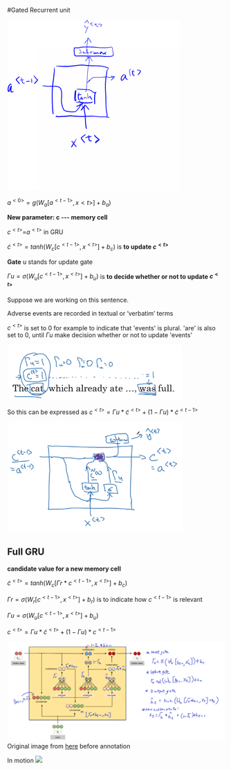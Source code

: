 #Gated Recurrent unit

![](images/111-gru-d852c6d6.png)

$a^{<0>}=g(W_a[a^{<t-1>}, x{<t>}]+b_a)$

**New parameter: c --- memory cell**

$c^{<t>}$=$a^{<t>}$ in GRU

$\tilde{c}^{<t>}=tanh(W_c[c^{<t-1>}, x^{<t>}]+b_c)$ is **to update $c^{<t>}$**

**Gate** u stands for update gate

$\Gamma{u}=\sigma(W_u[c^{<t-1>}, x^{<t>}]+b_u)$ is **to decide whether or not to update $c^{<t>}$**

Suppose we are working on this sentence.



Adverse events are recorded in textual or ‘verbatim’ terms <eos>

$c^{<t>}$ is set to 0 for example to indicate that 'events' is plural. 'are' is also set to 0, until $\Gamma{u}$ make decision whether or not to update 'events'

![](images/111-gru-21afa8da.png)

So this can be expressed as
$c^{<t>}=\Gamma{u}*\tilde{c}^{<t>}+(1-\Gamma{u})*\tilde{c}^{<t-1>}$

![](images/111-gru-0b763fbb.png)

## Full GRU
**candidate value for a new memory cell**

$\tilde{c}^{<t>}=tanh(W_c[\Gamma{r}*c^{<t-1>}, x^{<t>}]+b_c)$

$\Gamma{r}=\sigma(W_r[c^{<t-1>}, x^{<t>}]+b_r)$
 is to indicate how $c^{<t-1>}$ is relevant

$\Gamma{u}=\sigma(W_u[c^{<t-1>}, x^{<t>}]+b_u)$

$c^{<t>}=\Gamma{u}*\tilde{c}^{<t>}+(1-\Gamma{u})*{c}^{<t-1>}$


![](images/111-gru-e69fa454.png)
Original image from [here](https://cdn-images-1.medium.com/max/800/1*FpRS0C3EHQnELVaWRvb8bg.gif) before annotation

In motion
![](https://cdn-images-1.medium.com/max/800/1*FpRS0C3EHQnELVaWRvb8bg.gif)
